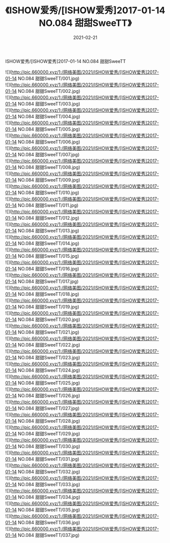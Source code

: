 ﻿---
layout: post
title:  《ISHOW爱秀/[ISHOW爱秀]2017-01-14 NO.084 甜甜SweeTT》
date:   2021-02-21
img: http://pic.660000.xyz/1:/网络美图/2021/ISHOW爱秀/[ISHOW爱秀]2017-01-14 NO.084 甜甜SweeTT/000.jpg
categories: [美女, 清纯, 唯美]
---

ISHOW爱秀/[ISHOW爱秀]2017-01-14 NO.084 甜甜SweeTT

 ![](http://pic.660000.xyz/1:/网络美图/2021/ISHOW爱秀/[ISHOW爱秀]2017-01-14 NO.084 甜甜SweeTT/001.jpg) <br>![](http://pic.660000.xyz/1:/网络美图/2021/ISHOW爱秀/[ISHOW爱秀]2017-01-14 NO.084 甜甜SweeTT/002.jpg) <br>![](http://pic.660000.xyz/1:/网络美图/2021/ISHOW爱秀/[ISHOW爱秀]2017-01-14 NO.084 甜甜SweeTT/003.jpg) <br>![](http://pic.660000.xyz/1:/网络美图/2021/ISHOW爱秀/[ISHOW爱秀]2017-01-14 NO.084 甜甜SweeTT/004.jpg) <br>![](http://pic.660000.xyz/1:/网络美图/2021/ISHOW爱秀/[ISHOW爱秀]2017-01-14 NO.084 甜甜SweeTT/005.jpg) <br>![](http://pic.660000.xyz/1:/网络美图/2021/ISHOW爱秀/[ISHOW爱秀]2017-01-14 NO.084 甜甜SweeTT/006.jpg) <br>![](http://pic.660000.xyz/1:/网络美图/2021/ISHOW爱秀/[ISHOW爱秀]2017-01-14 NO.084 甜甜SweeTT/007.jpg) <br>![](http://pic.660000.xyz/1:/网络美图/2021/ISHOW爱秀/[ISHOW爱秀]2017-01-14 NO.084 甜甜SweeTT/008.jpg) <br>![](http://pic.660000.xyz/1:/网络美图/2021/ISHOW爱秀/[ISHOW爱秀]2017-01-14 NO.084 甜甜SweeTT/009.jpg) <br>![](http://pic.660000.xyz/1:/网络美图/2021/ISHOW爱秀/[ISHOW爱秀]2017-01-14 NO.084 甜甜SweeTT/010.jpg) <br>![](http://pic.660000.xyz/1:/网络美图/2021/ISHOW爱秀/[ISHOW爱秀]2017-01-14 NO.084 甜甜SweeTT/011.jpg) <br>![](http://pic.660000.xyz/1:/网络美图/2021/ISHOW爱秀/[ISHOW爱秀]2017-01-14 NO.084 甜甜SweeTT/012.jpg) <br>![](http://pic.660000.xyz/1:/网络美图/2021/ISHOW爱秀/[ISHOW爱秀]2017-01-14 NO.084 甜甜SweeTT/013.jpg) <br>![](http://pic.660000.xyz/1:/网络美图/2021/ISHOW爱秀/[ISHOW爱秀]2017-01-14 NO.084 甜甜SweeTT/014.jpg) <br>![](http://pic.660000.xyz/1:/网络美图/2021/ISHOW爱秀/[ISHOW爱秀]2017-01-14 NO.084 甜甜SweeTT/015.jpg) <br>![](http://pic.660000.xyz/1:/网络美图/2021/ISHOW爱秀/[ISHOW爱秀]2017-01-14 NO.084 甜甜SweeTT/016.jpg) <br>![](http://pic.660000.xyz/1:/网络美图/2021/ISHOW爱秀/[ISHOW爱秀]2017-01-14 NO.084 甜甜SweeTT/017.jpg) <br>![](http://pic.660000.xyz/1:/网络美图/2021/ISHOW爱秀/[ISHOW爱秀]2017-01-14 NO.084 甜甜SweeTT/018.jpg) <br>![](http://pic.660000.xyz/1:/网络美图/2021/ISHOW爱秀/[ISHOW爱秀]2017-01-14 NO.084 甜甜SweeTT/019.jpg) <br>![](http://pic.660000.xyz/1:/网络美图/2021/ISHOW爱秀/[ISHOW爱秀]2017-01-14 NO.084 甜甜SweeTT/020.jpg) <br>![](http://pic.660000.xyz/1:/网络美图/2021/ISHOW爱秀/[ISHOW爱秀]2017-01-14 NO.084 甜甜SweeTT/021.jpg) <br>![](http://pic.660000.xyz/1:/网络美图/2021/ISHOW爱秀/[ISHOW爱秀]2017-01-14 NO.084 甜甜SweeTT/022.jpg) <br>![](http://pic.660000.xyz/1:/网络美图/2021/ISHOW爱秀/[ISHOW爱秀]2017-01-14 NO.084 甜甜SweeTT/023.jpg) <br>![](http://pic.660000.xyz/1:/网络美图/2021/ISHOW爱秀/[ISHOW爱秀]2017-01-14 NO.084 甜甜SweeTT/024.jpg) <br>![](http://pic.660000.xyz/1:/网络美图/2021/ISHOW爱秀/[ISHOW爱秀]2017-01-14 NO.084 甜甜SweeTT/025.jpg) <br>![](http://pic.660000.xyz/1:/网络美图/2021/ISHOW爱秀/[ISHOW爱秀]2017-01-14 NO.084 甜甜SweeTT/026.jpg) <br>![](http://pic.660000.xyz/1:/网络美图/2021/ISHOW爱秀/[ISHOW爱秀]2017-01-14 NO.084 甜甜SweeTT/027.jpg) <br>![](http://pic.660000.xyz/1:/网络美图/2021/ISHOW爱秀/[ISHOW爱秀]2017-01-14 NO.084 甜甜SweeTT/028.jpg) <br>![](http://pic.660000.xyz/1:/网络美图/2021/ISHOW爱秀/[ISHOW爱秀]2017-01-14 NO.084 甜甜SweeTT/029.jpg) <br>![](http://pic.660000.xyz/1:/网络美图/2021/ISHOW爱秀/[ISHOW爱秀]2017-01-14 NO.084 甜甜SweeTT/030.jpg) <br>![](http://pic.660000.xyz/1:/网络美图/2021/ISHOW爱秀/[ISHOW爱秀]2017-01-14 NO.084 甜甜SweeTT/031.jpg) <br>![](http://pic.660000.xyz/1:/网络美图/2021/ISHOW爱秀/[ISHOW爱秀]2017-01-14 NO.084 甜甜SweeTT/032.jpg) <br>![](http://pic.660000.xyz/1:/网络美图/2021/ISHOW爱秀/[ISHOW爱秀]2017-01-14 NO.084 甜甜SweeTT/033.jpg) <br>![](http://pic.660000.xyz/1:/网络美图/2021/ISHOW爱秀/[ISHOW爱秀]2017-01-14 NO.084 甜甜SweeTT/034.jpg) <br>![](http://pic.660000.xyz/1:/网络美图/2021/ISHOW爱秀/[ISHOW爱秀]2017-01-14 NO.084 甜甜SweeTT/035.jpg) <br>![](http://pic.660000.xyz/1:/网络美图/2021/ISHOW爱秀/[ISHOW爱秀]2017-01-14 NO.084 甜甜SweeTT/036.jpg) <br>![](http://pic.660000.xyz/1:/网络美图/2021/ISHOW爱秀/[ISHOW爱秀]2017-01-14 NO.084 甜甜SweeTT/037.jpg) <br>